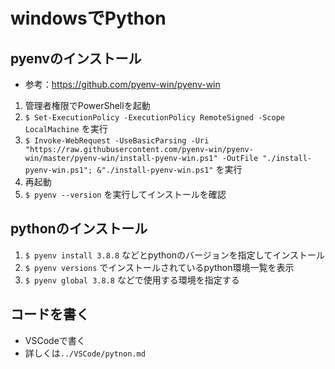 # windowsでPython

## pyenvのインストール
- 参考：https://github.com/pyenv-win/pyenv-win

1. 管理者権限でPowerShellを起動
2. `$ Set-ExecutionPolicy -ExecutionPolicy RemoteSigned -Scope LocalMachine` を実行
3. `$ Invoke-WebRequest -UseBasicParsing -Uri "https://raw.githubusercontent.com/pyenv-win/pyenv-win/master/pyenv-win/install-pyenv-win.ps1" -OutFile "./install-pyenv-win.ps1"; &"./install-pyenv-win.ps1"` を実行
4. 再起動
5. `$ pyenv --version` を実行してインストールを確認

## pythonのインストール
1. `$ pyenv install 3.8.8` などとpythonのバージョンを指定してインストール
2. `$ pyenv versions` でインストールされているpython環境一覧を表示
3. `$ pyenv global 3.8.8` などで使用する環境を指定する

## コードを書く
- VSCodeで書く
- 詳しくは`../VSCode/pytnon.md`